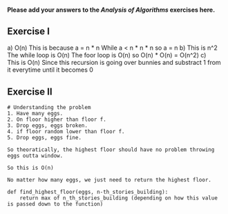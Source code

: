 #### Please add your answers to the ***Analysis of  Algorithms*** exercises here.

## Exercise I

a)
    O(n)
    This is because a = n * n
    While a < n * n * n
    so  a = n 
b)
    This is n^2
    The while loop is O(n)
    The foor loop is O(n)
    so O(n) * O(n) = O(n^2)
c)  
    This is O(n)
    Since this recursion is going over bunnies and substract 1 from it everytime until it becomes 0
    

## Exercise II
    # Understanding the problem
    1. Have many eggs.
    2. On floor higher than floor f.
    3. Drop eggs, eggs broken.
    4. if floor random lower than floor f.
    5. Drop eggs, eggs fine.
    
    So theoratically, the highest floor should have no problem throwing eggs outta window.

    So this is O(n)

    No matter how many eggs, we just need to return the highest floor.

    def find_highest_floor(eggs, n-th_stories_building):
        return max of n_th_stories_building (depending on how this value is passed down to the function)
